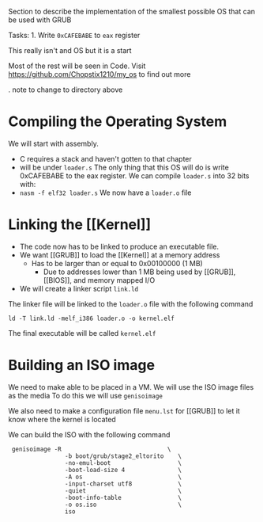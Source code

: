 Section to describe the implementation of the smallest possible OS that can be used with GRUB 

Tasks:
	1. Write `0xCAFEBABE` to `eax` register 

This really isn't and OS but it is a start 

Most of the rest will be seen in Code. Visit https://github.com/Chopstix1210/my_os to find out more 

. note to change to directory above 

# Compiling the Operating System 
We will start with assembly. 
- C requires a stack and haven't gotten to that chapter 
- will be under `loader.s` 
The only thing that this OS will do is write 0xCAFEBABE to the eax register. 
We can compile `loader.s` into 32 bits with: 
- `nasm -f elf32 loader.s` 
We now have a `loader.o` file

# Linking the [[Kernel]]

- The code now has to be linked to produce an executable file. 
- We want [[GRUB]] to load the [[Kernel]] at a memory address 
	- Has to be larger than or equal to 0x00100000 (1 MB)
		- Due to addresses lower than 1 MB being used by [[GRUB]], [[BIOS]], and memory mapped I/O 
- We will create a linker script `link.ld`

The linker file will be linked to the `loader.o` file with the following command 

```
ld -T link.ld -melf_i386 loader.o -o kernel.elf
```

The final executable will be called `kernel.elf`

# Building an ISO image
We need to make able to be placed in a VM. We will use the ISO image files as the media 
To do this we will use `genisoimage` 

We also need to make a configuration file `menu.lst` for [[GRUB]] to let it know where the kernel is located

We can build the ISO with the following command
```
 genisoimage -R                              \
                -b boot/grub/stage2_eltorito    \
                -no-emul-boot                   \
                -boot-load-size 4               \
                -A os                           \
                -input-charset utf8             \
                -quiet                          \
                -boot-info-table                \
                -o os.iso                       \
                iso
```


